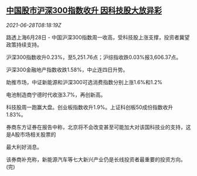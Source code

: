 <!--1624869062000-->
[中国股市沪深300指数收升 因科技股大放异彩](https://cn.reuters.com/article/china-stock-market-tech-0628-idCNKCS2E40L3)
------

<div><i>2021-06-28T08:18:19Z</i></div><p>路透上海6月28日 - 中国沪深300指数周一收高，受科技股上涨支撑，投资者冀望政策持续支持。</p><p>沪深300指数收升0.23%，至5,251.76点；沪综指收跌0.03%报3,606.37点。 </p><p>沪深300金融地产指数收跌1.58%，中止连四日升势。</p><p>助推市场，中证新能源和沪深300可选消费指数分别上涨1.6%和1.2%</p><p>电池制造商宁德时代收涨3.7%，再创新高。</p><p>科技股周一跑赢大盘。创业板指数收升1.9%。上证科创板50成份指数收升1.83%。</p><p>券商东方证券在报告中称，北京将不会改变甚至可能加大对该国科技业的支持，这是A股市场相关股票的</p><p>最大利好消息。</p><p>该券商补充称，新能源汽车等七大新兴产业仍是长线投资者最重要的投资方向。(完)</p>
